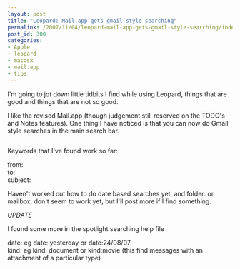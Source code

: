 ```yaml
---
layout: post
title: "Leopard: Mail.app gets gmail style searching"
permalink: /2007/11/04/leopard-mail-app-gets-gmail-style-searching/index.html
post_id: 300
categories: 
- Apple
- leopard
- macosx
- mail.app
- tips
---
```


 I'm going to jot down little tidbits I find while using Leopard, things that are good and things that are not so good.

I like the revised Mail.app (though judgement still reserved on the <span class="caps">TODO</span>'s and Notes features). One thing I have noticed is that you can now do Gmail style searches in the main search bar.

<img src="http://jordanbrock.com/assets/2007/11/5/mail.app.search.jpg" alt="" />

Keywords that I've found work so far:

from:<br/>
to:<br/>
subject:<br/>

Haven't worked out how to do date based searches yet, and folder: or mailbox: don't seem to work yet, but I'll post more if I find something.

_<span class="caps">UPDATE</span>_

I found some more in the spotlight searching help file

date: eg date: yesterday or date:24/08/07<br/>
kind: eg kind: document or kind:movie (this find messages with an attachment of a particular type)<br/>

